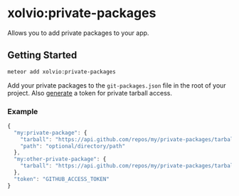 # xolvio:private-packages

Allows you to add private packages to your app.

## Getting Started

```bash
meteor add xolvio:private-packages
```

Add your private packages to the `git-packages.json` file in the root of your project.
Also [generate](https://github.com/settings/applications#personal-access-tokens) a token for private tarball access.

### Example

```javascript
{
  "my:private-package": {
    "tarball": "https://api.github.com/repos/my/private-packages/tarball/commithash",
    "path": "optional/directory/path"
  },
  "my:other-private-package": {
    "tarball": "https://api.github.com/repos/my/private-packages/tarball/commithash"
  },
  "token": "GITHUB_ACCESS_TOKEN"
}
```
